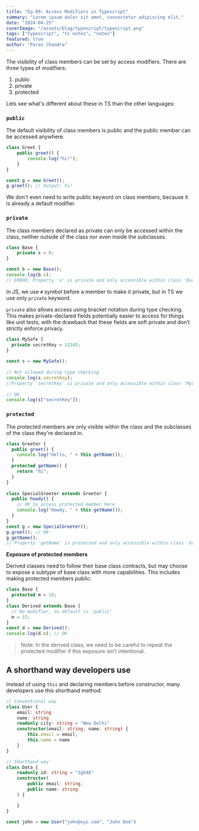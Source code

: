 ```yaml
---
title: "Ep.09: Access Modifiers in Typescript"
summary: "Lorem ipsum dolor sit amet, consectetur adipiscing elit."
date: "2024-04-25"
coverImage: "/assets/blog/typescript/typescript.png"
tags: ["typescript", "ts notes", "notes"]
featured: true
author: "Paras Chandra"
---
```


The visibility of class members can be set by access modifiers. There are three types of modifiers:
1. public
2. private
3. protected

Lets see what's different about these in TS than the other languages:

### `public`
The default visibility of class members is public and the public member can be accessed anywhere.
```typescript
class Greet {
    public greet() {
        console.log("hi!");
    }
}

const g = new Greet();
g.greet(); // Output: hi!
```
We don't even need to write public keyword on class members, because it is already a default modifier.

### `private`
The class members declared as private can only be accessed within the class, neither outside of the class nor even inside the subclasses.
```typescript
class Base {
    private x = 0;
}

const b = new Base();
console.log(b.x); 
// ERROR: Property 'x' is private and only accessible within class 'Base'.
```
In JS, we use `#` symbol before a member to make it private, but in TS we use only `private` keyword.

`private` also allows access using bracket notation during type checking. This makes private-declared fields potentially easier to access for things like unit tests, with the drawback that these fields are soft private and don’t strictly enforce privacy.
```typescript
class MySafe {
  private secretKey = 12345;
}
 
const s = new MySafe();
 
// Not allowed during type checking
console.log(s.secretKey);
//Property 'secretKey' is private and only accessible within class 'MySafe'.
 
// OK
console.log(s["secretKey"]);
```

### `protected`
The protected members are only visible within the class and the subclasses of the class they're declared in.
```typescript
class Greeter {
  public greet() {
    console.log("Hello, " + this.getName());
  }
  protected getName() {
    return "hi";
  }
}
 
class SpecialGreeter extends Greeter {
  public howdy() {
    // OK to access protected member here
    console.log("Howdy, " + this.getName());
  }
}
const g = new SpecialGreeter();
g.greet(); // OK
g.getName();
// Property 'getName' is protected and only accessible within class 'Greeter' and its subclasses.
```

**Exposure of protected members**

Derived classes need to follow their base class contracts, but may choose to expose a subtype of base class with more capabilities. This includes making protected members public:
```typescript
class Base {
  protected m = 10;
}
class Derived extends Base {
  // No modifier, so default is 'public'
  m = 15;
}
const d = new Derived();
console.log(d.m); // OK
```
>Note: In the derived class, we need to be careful to repeat the protected modifier if this exposure isn’t intentional.

## A shorthand way developers use
Instead of using `this` and declaring members before constructor, many developers use this shorthand method:
```typescript
// Conventional way
class User {
    email: string
    name: string
    readonly city: string = "New Delhi"
    constructor(email: string, name: string) {
        this.email = email;
        this.name = name
    }
}

// Shorthand way
class Data {
    readonly id: string = "1gh48"
    constructor(
        public email: string,
        public name: string
    ) {

    }
}

const john = new User("john@xyz.com", "John Doe")
```